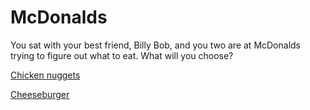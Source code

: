 # McDonalds 
You sat with your best friend, Billy Bob, and you two are at McDonalds trying to figure out what to eat. What will you choose? 

[Chicken nuggets](chicken.md)

[Cheeseburger](cheese.md)